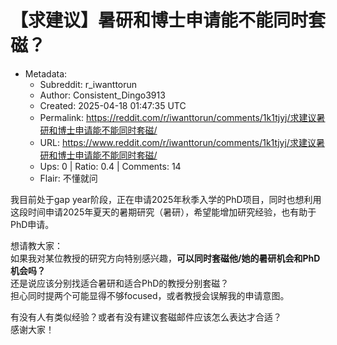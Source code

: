 # 【求建议】暑研和博士申请能不能同时套磁？

- Metadata:
  - Subreddit: r_iwanttorun
  - Author: Consistent_Dingo3913
  - Created: 2025-04-18 01:47:35 UTC
  - Permalink: https://reddit.com/r/iwanttorun/comments/1k1tjyj/求建议暑研和博士申请能不能同时套磁/
  - URL: https://www.reddit.com/r/iwanttorun/comments/1k1tjyj/求建议暑研和博士申请能不能同时套磁/
  - Ups: 0 | Ratio: 0.4 | Comments: 14
  - Flair: 不懂就问


我目前处于gap
year阶段，正在申请2025年秋季入学的PhD项目，同时也想利用这段时间申请2025年夏天的暑期研究（暑研），希望能增加研究经验，也有助于PhD申请。

想请教大家：  
如果我对某位教授的研究方向特别感兴趣，**可以同时套磁他/她的暑研机会和PhD机会吗？**  
还是说应该分别找适合暑研和适合PhD的教授分别套磁？  
担心同时提两个可能显得不够focused，或者教授会误解我的申请意图。

有没有人有类似经验？或者有没有建议套磁邮件应该怎么表达才合适？  
感谢大家！

